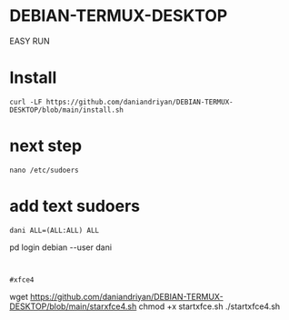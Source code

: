 # DEBIAN-TERMUX-DESKTOP
EASY RUN 

# Install
```
curl -LF https://github.com/daniandriyan/DEBIAN-TERMUX-DESKTOP/blob/main/install.sh
```
# next step
```
nano /etc/sudoers
```
# add text sudoers
```
dani ALL=(ALL:ALL) ALL
```
pd login debian --user dani
```


#xfce4
```
wget https://github.com/daniandriyan/DEBIAN-TERMUX-DESKTOP/blob/main/starxfce4.sh
chmod +x startxfce.sh
./startxfce4.sh
```
